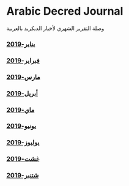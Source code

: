 # Arabic Decred Journal
وصلة التقرير الشهري لأخبار الديكريد بالعربية
### [يناير-2019](journal/201901.md)
### [فبراير-2019](journal/201902.md)
### [مارس-2019](journal/201903.md)
### [أبريل-2019](journal/201904.md)
### [ماي-2019](journal/201905.md)
### [يونيو-2019](journal/201906.md)
### [يوليوز-2019](journal/201907.md)
### [غشت-2019](journal/201908.md)
### [شتنبر-2019](journal/201909.md)
